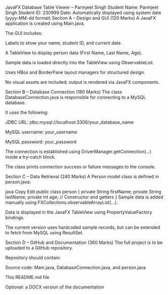 JavaFX Database Table Viewer – Parmjeet Singh
Student Name: Parmjeet Singh
Student ID: 230999
Date: Automatically displayed using system date (yyyy-MM-dd format)
Section A – Design and GUI (120 Marks)
A JavaFX application is created using Main.java.

The GUI includes:

Labels to show your name, student ID, and current date.

A TableView to display person data (First Name, Last Name, Age).

Sample data is loaded directly into the TableView using ObservableList.

Uses HBox and BorderPane layout managers for structured design.

No visual assets are included; output is rendered via JavaFX components.

Section B – Database Connection (180 Marks)
The class DatabaseConnection.java is responsible for connecting to a MySQL database.

It uses the following:

JDBC URL: jdbc:mysql://localhost:3306/your_database_name

MySQL username: your_username

MySQL password: your_password

The connection is established using DriverManager.getConnection(...) inside a try-catch block.

The class prints connection success or failure messages to the console.

Section C – Data Retrieval (240 Marks)
A Person model class is defined in person.java:

java
Copy
Edit
public class person {
    private String firstName;
    private String lastName;
    private int age;
    // Constructor and getters
}
Sample data is added manually using FXCollections.observableArrayList(...).

Data is displayed in the JavaFX TableView using PropertyValueFactory bindings.

The current version uses hardcoded sample records, but can be extended to fetch from MySQL using ResultSet.

Section D – GitHub and Documentation (360 Marks)
The full project is to be uploaded to a GitHub repository.

Repository should contain:

Source code: Main.java, DatabaseConnection.java, and person.java

This README.md file

Optional: a DOCX version of the documentation
